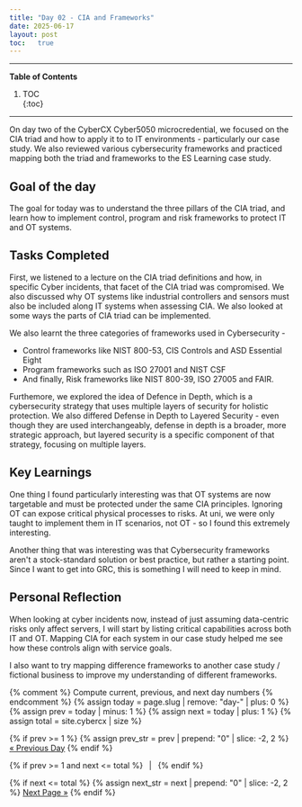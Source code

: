 ```yaml
---
title: "Day 02 - CIA and Frameworks"
date: 2025-06-17
layout: post
toc:   true
---
```


---

**Table of Contents**
1. TOC  
{:toc}

---

On day two of the CyberCX Cyber5050 microcredential, we focused on the CIA triad and how to apply it to to IT environments - particularly our case study. We also reviewed various cybersecurity frameworks and practiced mapping both the triad and frameworks to the ES Learning case study.


## Goal of the day
The goal for today was to understand the three pillars of the CIA triad, and learn how to implement control, program and risk frameworks to protect IT and OT systems.

## Tasks Completed

First, we listened to a lecture on the CIA triad definitions and how, in specific Cyber incidents, that facet of the CIA triad was compromised. We also discussed why OT systems like industrial controllers and sensors must also be included along IT systems when assessing CIA. We also looked at some ways the parts of CIA triad can be implemented. 

We also learnt the three categories of frameworks used in Cybersecurity -
* Control frameworks like NIST 800-53, CIS Controls and ASD Essential Eight
* Program frameworks such as ISO 27001 and NIST CSF
* And finally, Risk frameworks like NIST 800-39, ISO 27005 and FAIR.

Furthemore, we explored the idea of Defence in Depth, which is a cybersecurity strategy that uses multiple layers of security for holistic protection. We also differed Defense in Depth to Layered Security - even though they are used interchangeably, defense in depth is a broader, more strategic approach, but layered security is a specific component of that strategy, focusing on multiple layers.

## Key Learnings

One thing I found particularly interesting was that OT systems are now targetable and must be protected under the same CIA principles. Ignoring OT can expose critical physical processes to risks. At uni, we were only taught to implement them in IT scenarios, not OT - so I found this extremely interesting.

Another thing that was interesting was that Cybersecurity frameworks aren't a stock-standard solution or best practice, but rather a starting point. Since I want to get into GRC, this is something I will need to keep in mind.

## Personal Reflection

When looking at cyber incidents now, instead of just assuming data-centric risks only affect servers, I will start by listing critical capabilities across both IT and OT. Mapping CIA for each system in our case study helped me see how these controls align with service goals.

I also want to try mapping difference frameworks to another case study / fictional business to improve my understanding of different frameworks.

{% comment %}
  Compute current, previous, and next day numbers
{% endcomment %}
{% assign today = page.slug | remove: "day-" | plus: 0 %}
{% assign prev  = today | minus: 1 %}
{% assign next  = today | plus: 1 %}
{% assign total = site.cybercx | size %}

<nav class="day-nav">
  {% if prev >= 1 %}
    {% assign prev_str = prev | prepend: "0" | slice: -2, 2 %}
    <a href="/cybercx/day-{{ prev_str }}/">« Previous Day</a>
  {% endif %}

  {% if prev >= 1 and next <= total %}
    &ensp;|&ensp;
  {% endif %}

  {% if next <= total %}
    {% assign next_str = next | prepend: "0" | slice: -2, 2 %}
    <a href="/cybercx/day-{{ next_str }}/">Next Page »</a>
  {% endif %}
</nav>